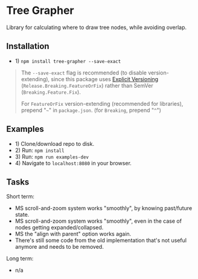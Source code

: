# Tree Grapher

Library for calculating where to draw tree nodes, while avoiding overlap.

## Installation

* 1\) `npm install tree-grapher --save-exact`
> The `--save-exact` flag is recommended (to disable version-extending), since this package uses [Explicit Versioning](https://medium.com/sapioit/why-having-3-numbers-in-the-version-name-is-bad-92fc1f6bc73c) (`Release.Breaking.FeatureOrFix`) rather than SemVer (`Breaking.Feature.Fix`).
>
> For `FeatureOrFix` version-extending (recommended for libraries), prepend "`~`" in `package.json`. (for `Breaking`, prepend "`^`")

## Examples

* 1\) Clone/download repo to disk.
* 2\) Run: `npm install`
* 3\) Run: `npm run examples-dev`
* 4\) Navigate to `localhost:8080` in your browser.

## Tasks

Short term:
* MS scroll-and-zoom system works "smoothly", by knowing past/future state.
* MS scroll-and-zoom system works "smoothly", even in the case of nodes getting expanded/collapsed.
* MS the "align with parent" option works again.
* There's still some code from the old implementation that's not useful anymore and needs to be removed.

Long term:
* n/a